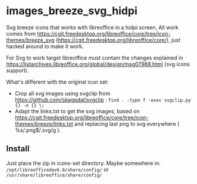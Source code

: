 # images_breeze_svg_hidpi
Svg breeze icons that works with libreoffice in a hidpi screen, All work comes from https://cgit.freedesktop.org/libreoffice/core/tree/icon-themes/breeze_svg (https://cgit.freedesktop.org/libreoffice/core/), just hacked around to make it work.

For Svg to work target libreoffice must contain  the changes explained in https://listarchives.libreoffice.org/global/design/msg07988.html (svg icons support).

What's different with the original icon set:
* Crop all svg images using svgclip from https://github.com/skagedal/svgclip : 
  `find . -type f -exec svgclip.py {} -o {} \;`
* Adapt the links.txt to get the svg images, based on https://cgit.freedesktop.org/libreoffice/core/tree/icon-themes/breeze/links.txt and replacing last png to svg everywhere ( %s/\.png$/.svg/g ).

## Install 
Just place the zip in icons-set directory. Maybe somewhere in:
`/opt/libreofficedev6.0/share/config/`
or
`/usr/share/libreoffice/share/config/`
